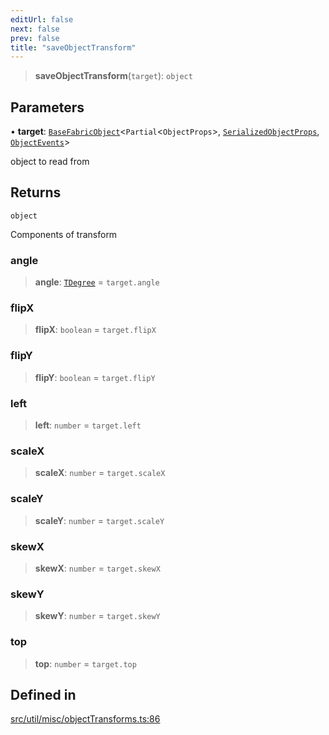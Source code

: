 ```yaml
---
editUrl: false
next: false
prev: false
title: "saveObjectTransform"
---
```


> **saveObjectTransform**(`target`): `object`

## Parameters

• **target**: [`BaseFabricObject`](/api/classes/basefabricobject/)\<`Partial`\<`ObjectProps`\>, [`SerializedObjectProps`](/api/interfaces/serializedobjectprops/), [`ObjectEvents`](/api/interfaces/objectevents/)\>

object to read from

## Returns

`object`

Components of transform

### angle

> **angle**: [`TDegree`](/api/type-aliases/tdegree/) = `target.angle`

### flipX

> **flipX**: `boolean` = `target.flipX`

### flipY

> **flipY**: `boolean` = `target.flipY`

### left

> **left**: `number` = `target.left`

### scaleX

> **scaleX**: `number` = `target.scaleX`

### scaleY

> **scaleY**: `number` = `target.scaleY`

### skewX

> **skewX**: `number` = `target.skewX`

### skewY

> **skewY**: `number` = `target.skewY`

### top

> **top**: `number` = `target.top`

## Defined in

[src/util/misc/objectTransforms.ts:86](https://github.com/fabricjs/fabric.js/blob/c093e29e73123dafcfa091ff4d5e04e690bb796e/src/util/misc/objectTransforms.ts#L86)
